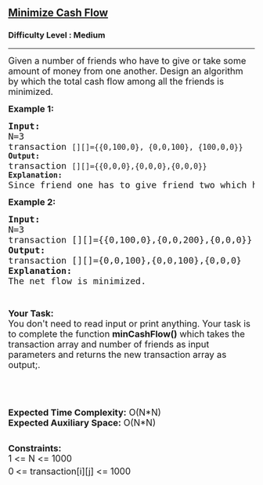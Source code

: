 <h2><a href="https://www.geeksforgeeks.org/problems/minimize-cash-flow/1?utm_source=geeksforgeeks&utm_medium=ml_article_practice_tab&utm_campaign=article_practice_tab">Minimize Cash Flow</a></h2><h3>Difficulty Level : Medium</h3><hr><div class="problems_problem_content__Xm_eO"><p><span style="font-size: 18px;">Given a number of friends who have to give or take some amount of money from one another. Design an algorithm by which the total cash flow among all the friends is minimized.&nbsp;</span></p>
<p><strong><span style="font-size: 18px;">Example 1:</span></strong></p>
<pre><span style="font-size: 18px;"><strong>Input:</strong>
N=3<code>
</code>transaction <code>[][]={{0,100,0}, {0,0,100}, {100,0,0}}
<strong>Output:</strong>
</code>transaction <code>[][]={{0,0,0},{0,0,0},{0,0,0}}
<strong>Explanation:</strong>
</code>Since friend one has to give friend two which has to give friend three and which in turn has to give one. So it is better than no one will do anything to anyone.</span></pre>
<p><strong><span style="font-size: 18px;">Example 2:</span></strong></p>
<pre><span style="font-size: 18px;"><strong>Input:</strong>
N=3
transaction [][]={{0,100,0},{0,0,200},{0,0,0}}
<strong>Output:</strong>
transaction [][]={0,0,100},{0,0,100},{0,0,0}
<strong>Explanation:</strong>
The net flow is minimized.</span></pre>
<p>&nbsp;</p>
<p><span style="font-size: 18px;"><strong>Your Task:&nbsp;&nbsp;</strong><br>You don't need to read input or print anything. Your task is to complete the function&nbsp;<strong>minCashFlow</strong><strong>()</strong>&nbsp;which takes the transaction array and number of friends as input parameters&nbsp;and returns the new transaction array as output;.</span></p>
<p>&nbsp;</p>
<p>&nbsp;</p>
<p><span style="font-size: 18px;"><strong>Expected Time Complexity:</strong>&nbsp;O(N*N)<br><strong>Expected Auxiliary Space:</strong>&nbsp;O(N*N)</span><br>&nbsp;</p>
<p><span style="font-size: 18px;"><strong>Constraints:</strong><br>1 &lt;= N &lt;= 1000<br>0<sup>&nbsp;</sup>&lt;= transaction[i][j] &lt;= 1000</span></p></div>